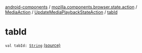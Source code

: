 [android-components](../../../index.md) / [mozilla.components.browser.state.action](../../index.md) / [MediaAction](../index.md) / [UpdateMediaPlaybackStateAction](index.md) / [tabId](./tab-id.md)

# tabId

`val tabId: `[`String`](https://kotlinlang.org/api/latest/jvm/stdlib/kotlin/-string/index.html) [(source)](https://github.com/mozilla-mobile/android-components/blob/master/components/browser/state/src/main/java/mozilla/components/browser/state/action/BrowserAction.kt#L459)